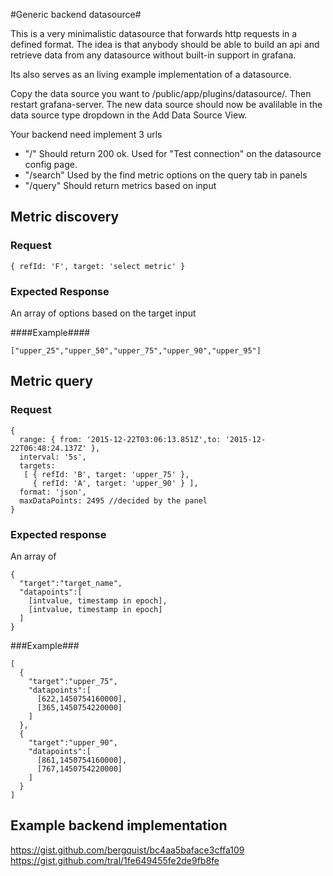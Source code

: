 #Generic backend datasource#

This is a very minimalistic datasource that forwards http requests in a defined format. The idea is that anybody should be able to build an api and retrieve data from any datasource without built-in support in grafana.

Its also serves as an living example implementation of a datasource.

Copy the data source you want to /public/app/plugins/datasource/. Then restart grafana-server. The new data source should now be avalilable in the data source type dropdown in the Add Data Source View.

Your backend need implement 3 urls
 * "/" Should return 200 ok. Used for "Test connection" on the datasource config page.
 * "/search" Used by the find metric options on the query tab in panels
 * "/query" Should return metrics based on input

## Metric discovery ##

### Request ###
```
{ refId: 'F', target: 'select metric' }
```
### Expected Response ###

An array of options based on the target input

####Example####
```
["upper_25","upper_50","upper_75","upper_90","upper_95"]
```

## Metric query ##

### Request ###
```
{
  range: { from: '2015-12-22T03:06:13.851Z',to: '2015-12-22T06:48:24.137Z' },
  interval: '5s',
  targets:
   [ { refId: 'B', target: 'upper_75' },
     { refId: 'A', target: 'upper_90' } ],
  format: 'json',
  maxDataPoints: 2495 //decided by the panel
}
```
### Expected response ###

An array of
```
{
  "target":"target_name",
  "datapoints":[
    [intvalue, timestamp in epoch],
    [intvalue, timestamp in epoch]
  ]
}
```
###Example###
```
[
  {
    "target":"upper_75",
    "datapoints":[
      [622,1450754160000],
      [365,1450754220000]
    ]
  },
  {
    "target":"upper_90",
    "datapoints":[
      [861,1450754160000],
      [767,1450754220000]
    ]
  }
]
```
## Example backend implementation ##
https://gist.github.com/bergquist/bc4aa5baface3cffa109
https://gist.github.com/tral/1fe649455fe2de9fb8fe